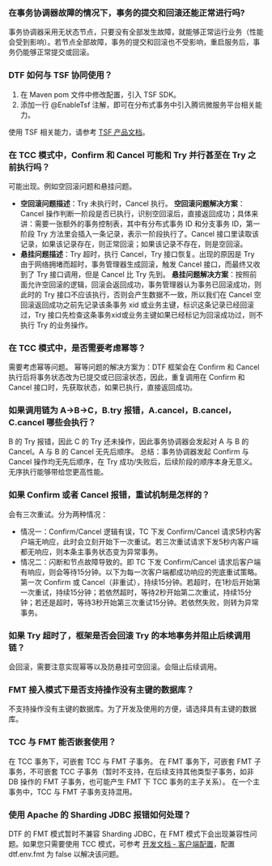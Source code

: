 ### 在事务协调器故障的情况下，事务的提交和回滚还能正常进行吗?
事务协调器采用无状态节点，只要没有全部发生故障，就能够正常运行业务（性能会受到影响）。若节点全部故障，事务的提交和回滚也不受影响，重启服务后，事务仍能够正常提交或回滚。

###  DTF 如何与 TSF 协同使用？
1. 在 Maven pom 文件中修改配置，引入 TSF SDK。
2. 添加一行 @EnableTsf 注解，即可在分布式事务中引入腾讯微服务平台相关能力。

使用 TSF 相关能力，请参考  [TSF 产品文档](https://cloud.tencent.com/document/product/649)。

### 在 TCC 模式中，Confirm 和 Cancel 可能和 Try 并行甚至在 Try 之前执行吗？
可能出现。例如空回滚问题和悬挂问题。
- **空回滚问题描述**：Try 未执行时，Cancel 执行。
**空回滚问题解决方案**：Cancel 操作判断一阶段是否已执行，识别空回滚后，直接返回成功；具体来讲：需要一张额外的事务控制表，其中有分布式事务 ID 和分支事务 ID，第一阶段 Try 方法里会插入一条记录，表示一阶段执行了。Cancel 接口里读取该记录，如果该记录存在，则正常回滚；如果该记录不存在，则是空回滚。
- **悬挂问题描述**：Try 超时，执行 Cancel，Try 接口恢复。出现的原因是 Try 由于网络拥堵而超时，事务管理器生成回滚，触发 Cancel 接口，而最终又收到了 Try 接口调用，但是 Cancel 比 Try 先到。
**悬挂问题解决方案**：按照前面允许空回滚的逻辑，回滚会返回成功，事务管理器认为事务已回滚成功，则此时的 Try 接口不应该执行，否则会产生数据不一致，所以我们在 Cancel 空回滚返回成功之前先记录该条事务 xid 或业务主键，标识这条记录已经回滚过，Try 接口先检查这条事务xid或业务主键如果已经标记为回滚成功过，则不执行 Try 的业务操作。

###  在 TCC 模式中，是否需要考虑幂等？
需要考虑幂等问题。
幂等问题的解决方案为：DTF 框架会在 Confirm 和 Cancel 执行后将事务状态改为已提交或已回滚状态，因此，重复调用在 Confirm 和 Cancel 接口时，先获取状态，如果已执行，直接返回成功。

###  如果调用链为 A->B->C，B.try 报错，A.cancel，B.cancel，C.cancel 哪些会执行？
B 的 Try 报错，因此 C 的 Try 还未操作，因此事务协调器会发起对 A 与 B 的 Cancel。A 与 B 的 Cancel 无先后顺序。
总结：事务协调器发起 Confirm 与 Cancel 操作均无先后顺序，在 Try 成功/失败后，后续阶段的顺序本身无意义。无序执行能够带给您更高性能。

###  如果 Confirm 或者 Cancel 报错，重试机制是怎样的？
会有三次重试。分为两种情况：
- 情况一：Confirm/Cancel 逻辑有误，TC 下发 Confirm/Cancel 请求5秒内客户端无响应，此时会立刻开始下一次重试。若三次重试请求下发5秒内客户端都无响应，则本条主事务状态变为异常事务。
- 情况二：闪断和节点故障导致的。即 TC 下发 Confirm/Cancel 请求后客户端有响应，则会等待15分钟。以下为每一次客户端都成功响应的兜底重试策略。
第一次 Confirm 或 Cancel（非重试），持续15分钟。若超时，在1秒后开始第一次重试，持续15分钟；若依然超时，等待2秒开始第二次重试，持续15分钟；若还是超时，等待3秒开始第三次重试15分钟。若依然失败，则转为异常事务。

###  如果 Try 超时了，框架是否会回滚 Try 的本地事务并阻止后续调用链？
会回滚，需要注意实现幂等以及防悬挂可空回滚。会阻止后续调用。

###  FMT 接入模式下是否支持操作没有主键的数据库？
不支持操作没有主键的数据库。为了开发及使用的方便，请选择具有主键的数据库。

###  TCC 与 FMT 能否嵌套使用？
在 TCC 事务下，可嵌套 TCC 与 FMT 子事务。
在 FMT 事务下，可嵌套 FMT 子事务，不可嵌套 TCC 子事务（暂时不支持，在后续支持其他类型子事务，如非 DB 操作的 FMT 子事务，也可能产生 FMT 下 TCC 事务的主子关系）。
在一个主事务中，TCC 与 FMT 子事务支持混用。

### 使用 Apache 的 Sharding JDBC 报错如何处理？
DTF 的 FMT 模式暂时不兼容 Sharding JDBC，在 FMT 模式下会出现兼容性问题。如果您只需要使用 TCC 模式，可参考 [开发文档 - 客户端配置](https://cloud.tencent.com/document/product/1224/45969#.E5.AE.A2.E6.88.B7.E7.AB.AF.E9.85.8D.E7.BD.AE)，配置 dtf.env.fmt 为 false 以解决该问题。

